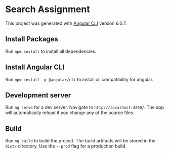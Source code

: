 # Search Assignment

This project was generated with [Angular CLI](https://github.com/angular/angular-cli) version 6.0.7.

## Install Packages

Run `npm install` to install all dependencies. 

## Install Angular CLI

Run `npm install -g @angular/cli` to install cli compatibility for angular.

## Development server

Run `ng serve` for a dev server. Navigate to `http://localhost:4200/`. The app will automatically reload if you change any of the source files.

## Build

Run `ng build` to build the project. The build artifacts will be stored in the `dist/` directory. Use the `--prod` flag for a production build.

